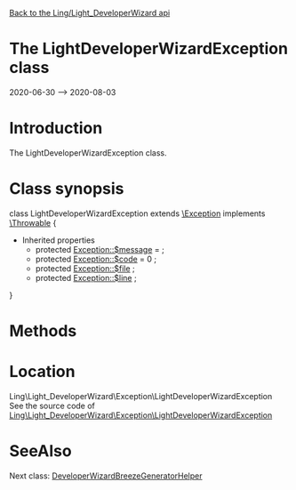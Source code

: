 [Back to the Ling/Light_DeveloperWizard api](https://github.com/lingtalfi/Light_DeveloperWizard/blob/master/doc/api/Ling/Light_DeveloperWizard.md)



The LightDeveloperWizardException class
================
2020-06-30 --> 2020-08-03






Introduction
============

The LightDeveloperWizardException class.



Class synopsis
==============


class <span class="pl-k">LightDeveloperWizardException</span> extends [\Exception](http://php.net/manual/en/class.exception.php) implements [\Throwable](http://php.net/manual/en/class.throwable.php) {

- Inherited properties
    - protected  [Exception::$message](#property-message) =  ;
    - protected  [Exception::$code](#property-code) = 0 ;
    - protected  [Exception::$file](#property-file) ;
    - protected  [Exception::$line](#property-line) ;

}






Methods
==============






Location
=============
Ling\Light_DeveloperWizard\Exception\LightDeveloperWizardException<br>
See the source code of [Ling\Light_DeveloperWizard\Exception\LightDeveloperWizardException](https://github.com/lingtalfi/Light_DeveloperWizard/blob/master/Exception/LightDeveloperWizardException.php)



SeeAlso
==============
Next class: [DeveloperWizardBreezeGeneratorHelper](https://github.com/lingtalfi/Light_DeveloperWizard/blob/master/doc/api/Ling/Light_DeveloperWizard/Helper/DeveloperWizardBreezeGeneratorHelper.md)<br>
